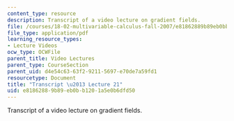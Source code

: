 ```yaml
---
content_type: resource
description: Transcript of a video lecture on gradient fields.
file: /courses/18-02-multivariable-calculus-fall-2007/e81862889b89eb0bb1201a5e0b6dfd50_18_022007L21.pdf
file_type: application/pdf
learning_resource_types:
- Lecture Videos
ocw_type: OCWFile
parent_title: Video Lectures
parent_type: CourseSection
parent_uid: d4e54c63-63f2-9211-5697-e70de7a59fd1
resourcetype: Document
title: "Transcript \u2013 Lecture 21"
uid: e8186288-9b89-eb0b-b120-1a5e0b6dfd50
---
```

Transcript of a video lecture on gradient fields.